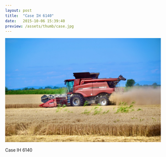 ```yaml
---
layout: post
title:  "Case IH 6140"
date:   2015-10-06 15:39:40
preview: /assets/thumb/case.jpg
---
```


![Vojany](/assets/img/case.jpg)

Case IH 6140